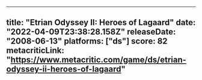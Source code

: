 
---
title: "Etrian Odyssey II: Heroes of Lagaard"
date: "2022-04-09T23:38:28.158Z"
releaseDate: "2008-06-13"
platforms: ["ds"]
score: 82
metacriticLink: "https://www.metacritic.com/game/ds/etrian-odyssey-ii-heroes-of-lagaard"
---
